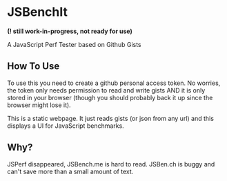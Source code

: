 # JSBenchIt

**(! still work-in-progress, not ready for use)**

A JavaScript Perf Tester based on Github Gists

## How To Use

To use this you need to create a github personal access token. No
worries, the token only needs permission to read and write
gists AND it is only stored in your browser (though you should
probably back it up since the browser might lose it).

This is a static webpage. It just reads gists (or json from
any url) and this displays a UI for JavaScript benchmarks.



## Why? 

JSPerf disappeared, JSBench.me is hard to read. JSBen.ch
is buggy and can't save more than a small amount of text.
